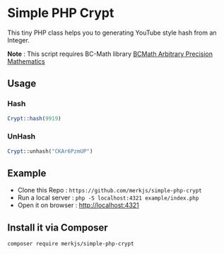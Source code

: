 Simple PHP Crypt
=============

This tiny PHP class helps you to generating YouTube style hash from an Integer.

**Note** : This script requires BC-Math library [BCMath Arbitrary Precision Mathematics](http://php.net/manual/en/book.bc.php)

## Usage
### Hash
```php
Crypt::hash(9919)
```
### UnHash
```php
Crypt::unhash("CKAr6PzmUP")
```

## Example
* Clone this Repo : `https://github.com/merkjs/simple-php-crypt`
* Run a local server : `php -S localhost:4321 example/index.php`
* Open it on browser : [http://localhost:4321](http://localhost:4321)

## Install it via Composer
`composer require merkjs/simple-php-crypt`
